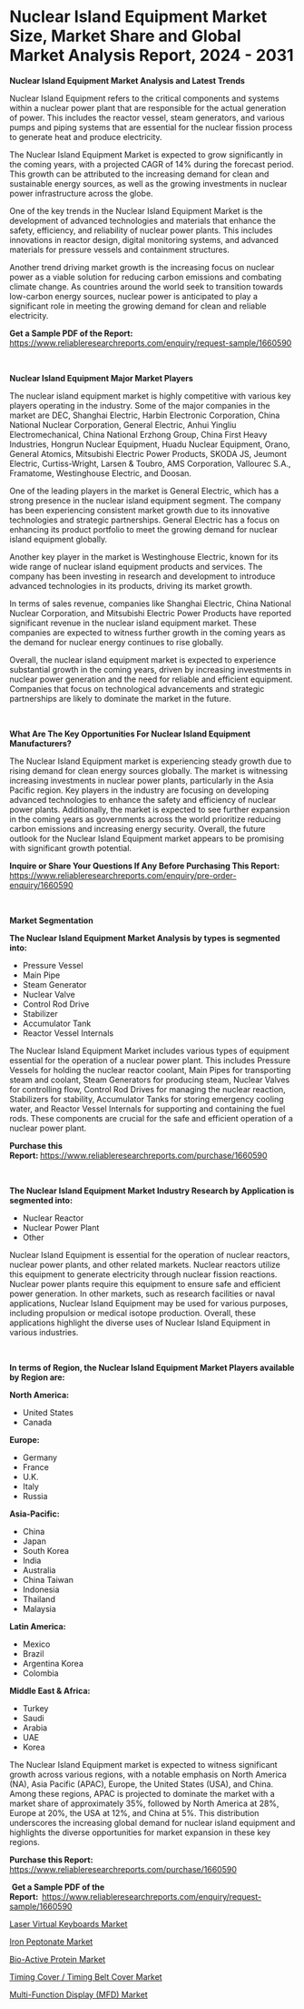 <p><h1>Nuclear Island Equipment Market Size, Market Share and Global Market Analysis Report, 2024 - 2031</h1></p><p><strong>Nuclear Island Equipment Market Analysis and Latest Trends</strong></p>
<p><p>Nuclear Island Equipment refers to the critical components and systems within a nuclear power plant that are responsible for the actual generation of power. This includes the reactor vessel, steam generators, and various pumps and piping systems that are essential for the nuclear fission process to generate heat and produce electricity.</p><p>The Nuclear Island Equipment Market is expected to grow significantly in the coming years, with a projected CAGR of 14% during the forecast period. This growth can be attributed to the increasing demand for clean and sustainable energy sources, as well as the growing investments in nuclear power infrastructure across the globe.</p><p>One of the key trends in the Nuclear Island Equipment Market is the development of advanced technologies and materials that enhance the safety, efficiency, and reliability of nuclear power plants. This includes innovations in reactor design, digital monitoring systems, and advanced materials for pressure vessels and containment structures.</p><p>Another trend driving market growth is the increasing focus on nuclear power as a viable solution for reducing carbon emissions and combating climate change. As countries around the world seek to transition towards low-carbon energy sources, nuclear power is anticipated to play a significant role in meeting the growing demand for clean and reliable electricity.</p></p>
<p><strong>Get a Sample PDF of the Report:&nbsp;</strong> <a href="https://www.reliableresearchreports.com/enquiry/request-sample/1660590">https://www.reliableresearchreports.com/enquiry/request-sample/1660590</a></p>
<p>&nbsp;</p>
<p><strong>Nuclear Island Equipment Major Market Players</strong></p>
<p><p>The nuclear island equipment market is highly competitive with various key players operating in the industry. Some of the major companies in the market are DEC, Shanghai Electric, Harbin Electronic Corporation, China National Nuclear Corporation, General Electric, Anhui Yingliu Electromechanical, China National Erzhong Group, China First Heavy Industries, Hongrun Nuclear Equipment, Huadu Nuclear Equipment, Orano, General Atomics, Mitsubishi Electric Power Products, SKODA JS, Jeumont Electric, Curtiss-Wright, Larsen & Toubro, AMS Corporation, Vallourec S.A., Framatome, Westinghouse Electric, and Doosan.</p><p>One of the leading players in the market is General Electric, which has a strong presence in the nuclear island equipment segment. The company has been experiencing consistent market growth due to its innovative technologies and strategic partnerships. General Electric has a focus on enhancing its product portfolio to meet the growing demand for nuclear island equipment globally.</p><p>Another key player in the market is Westinghouse Electric, known for its wide range of nuclear island equipment products and services. The company has been investing in research and development to introduce advanced technologies in its products, driving its market growth.</p><p>In terms of sales revenue, companies like Shanghai Electric, China National Nuclear Corporation, and Mitsubishi Electric Power Products have reported significant revenue in the nuclear island equipment market. These companies are expected to witness further growth in the coming years as the demand for nuclear energy continues to rise globally.</p><p>Overall, the nuclear island equipment market is expected to experience substantial growth in the coming years, driven by increasing investments in nuclear power generation and the need for reliable and efficient equipment. Companies that focus on technological advancements and strategic partnerships are likely to dominate the market in the future.</p></p>
<p>&nbsp;</p>
<p><strong>What Are The Key Opportunities For Nuclear Island Equipment Manufacturers?</strong></p>
<p><p>The Nuclear Island Equipment market is experiencing steady growth due to rising demand for clean energy sources globally. The market is witnessing increasing investments in nuclear power plants, particularly in the Asia Pacific region. Key players in the industry are focusing on developing advanced technologies to enhance the safety and efficiency of nuclear power plants. Additionally, the market is expected to see further expansion in the coming years as governments across the world prioritize reducing carbon emissions and increasing energy security. Overall, the future outlook for the Nuclear Island Equipment market appears to be promising with significant growth potential.</p></p>
<p><strong>Inquire or Share Your Questions If Any Before Purchasing This Report:</strong> <a href="https://www.reliableresearchreports.com/enquiry/pre-order-enquiry/1660590">https://www.reliableresearchreports.com/enquiry/pre-order-enquiry/1660590</a></p>
<p>&nbsp;</p>
<p><strong>Market Segmentation</strong></p>
<p><strong>The Nuclear Island Equipment Market Analysis by types is segmented into:</strong></p>
<p><ul><li>Pressure Vessel</li><li>Main Pipe</li><li>Steam Generator</li><li>Nuclear Valve</li><li>Control Rod Drive</li><li>Stabilizer</li><li>Accumulator Tank</li><li>Reactor Vessel Internals</li></ul></p>
<p><p>The Nuclear Island Equipment Market includes various types of equipment essential for the operation of a nuclear power plant. This includes Pressure Vessels for holding the nuclear reactor coolant, Main Pipes for transporting steam and coolant, Steam Generators for producing steam, Nuclear Valves for controlling flow, Control Rod Drives for managing the nuclear reaction, Stabilizers for stability, Accumulator Tanks for storing emergency cooling water, and Reactor Vessel Internals for supporting and containing the fuel rods. These components are crucial for the safe and efficient operation of a nuclear power plant.</p></p>
<p><strong>Purchase this Report:&nbsp;</strong><a href="https://www.reliableresearchreports.com/purchase/1660590">https://www.reliableresearchreports.com/purchase/1660590</a></p>
<p>&nbsp;</p>
<p><strong>The Nuclear Island Equipment Market Industry Research by Application is segmented into:</strong></p>
<p><ul><li>Nuclear Reactor</li><li>Nuclear Power Plant</li><li>Other</li></ul></p>
<p><p>Nuclear Island Equipment is essential for the operation of nuclear reactors, nuclear power plants, and other related markets. Nuclear reactors utilize this equipment to generate electricity through nuclear fission reactions. Nuclear power plants require this equipment to ensure safe and efficient power generation. In other markets, such as research facilities or naval applications, Nuclear Island Equipment may be used for various purposes, including propulsion or medical isotope production. Overall, these applications highlight the diverse uses of Nuclear Island Equipment in various industries.</p></p>
<p>&nbsp;</p>
<p><strong>In terms of Region, the Nuclear Island Equipment Market Players available by Region are:</strong></p>
<p>
    <p> <strong> North America: </strong>
        <ul>
            <li>United States</li>
            <li>Canada</li>
        </ul>
        </p> 
    <p> <strong> Europe: </strong>
        <ul>
            <li>Germany</li>
            <li>France</li>
            <li>U.K.</li>
            <li>Italy</li>
            <li>Russia</li>
        </ul>
        </p> 
    <p> <strong> Asia-Pacific: </strong>
        <ul>
            <li>China</li>
            <li>Japan</li>
            <li>South Korea</li>
            <li>India</li>
            <li>Australia</li>
            <li>China Taiwan</li>
            <li>Indonesia</li>
            <li>Thailand</li>
            <li>Malaysia</li>
        </ul>
        </p> 
    <p> <strong> Latin America: </strong>
        <ul>
            <li>Mexico</li>
            <li>Brazil</li>
            <li>Argentina Korea</li>
            <li>Colombia</li>
        </ul>
        </p> 
    <p> <strong> Middle East & Africa: </strong>
        <ul>
            <li>Turkey</li>
            <li>Saudi</li>
            <li>Arabia</li>
            <li>UAE</li>
            <li>Korea</li>
        </ul>
    </p>
    </p>
<p><p>The Nuclear Island Equipment market is expected to witness significant growth across various regions, with a notable emphasis on North America (NA), Asia Pacific (APAC), Europe, the United States (USA), and China. Among these regions, APAC is projected to dominate the market with a market share of approximately 35%, followed by North America at 28%, Europe at 20%, the USA at 12%, and China at 5%. This distribution underscores the increasing global demand for nuclear island equipment and highlights the diverse opportunities for market expansion in these key regions.</p></p>
<p><strong>Purchase this Report: </strong><a href="https://www.reliableresearchreports.com/purchase/1660590">https://www.reliableresearchreports.com/purchase/1660590</a></p>
<p>&nbsp;<strong>Get a Sample PDF of the Report:&nbsp;&nbsp;</strong><a href="https://www.reliableresearchreports.com/enquiry/request-sample/1660590">https://www.reliableresearchreports.com/enquiry/request-sample/1660590</a></p>
<p><strong></strong></p>
<p><p><a href="https://view.publitas.com/reportprime-1/laser-virtual-keyboards-market-dynamics-2024-2031-also-about-its-market-trends-projections-and-opportunities/">Laser Virtual Keyboards Market</a></p><p><a href="https://view.publitas.com/reportprime-1/iron-peptonate-market-size-2024-2031-global-industrial-analysis-key-geographical-regions-market-share-top-key-players-product-types-and-forecast-research-report/">Iron Peptonate Market</a></p><p><a href="https://gentle-editor-9db.notion.site/Bio-Active-Protein-Market-Size-Market-Trends-and-Growth-Outlook-forecasted-for-period-from-2024-to-da847e6354d64e8784f3129648b584c8">Bio-Active Protein Market</a></p><p><a href="https://spotless-saver-8fd.notion.site/Timing-Cover-Timing-Belt-Cover-Market-Research-Report-Provides-thorough-Industry-Overview-which-o-34c42cb49439442298e9d0ef3ec007b3">Timing Cover / Timing Belt Cover Market</a></p><p><a href="https://cautious-neon-760.notion.site/Multi-Function-Display-MFD-Market-Analysis-and-Market-Size-Global-Industry-Overview-Market-Segme-31847442f6cd47559fa26e075d28f078">Multi-Function Display (MFD) Market</a></p></p>
